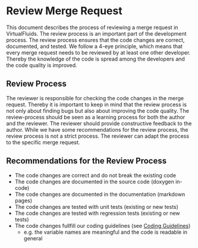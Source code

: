 <!-- SPDX-License-Identifier: GPL-3.0-or-later -->
<!-- SPDX-FileCopyrightText: Copyright © VirtualFluids Project contributors, see AUTHORS.md in root folder -->
# Review Merge Request

This document describes the process of reviewing a merge request in VirtualFluids. The review process is an important part of the development process. The review process ensures that the code changes are correct, documented, and tested. We follow a 4-eye principle, which means that every merge request needs to be reviewed by at least one other developer. Thereby the knowledge of the code is spread among the developers and the code quality is improved.

## Review Process

The reviewer is responsible for checking the code changes in the merge request. Thereby it is important to keep in mind that the review process is not only about finding bugs but also about improving the code quality. The review-process should be seen as a learning process for both the author and the reviewer. The reviewer should provide constructive feedback to the author. While we have some recommendations for the review process, the review process is not a strict process. The reviewer can adapt the process to the specific merge request.

## Recommendations for the Review Process
 
- The code changes are correct and do not break the existing code
- The code changes are documented in the source code (doxygen in-code)
- The code changes are documented in the documentation (markdown pages)
- The code changes are tested with unit tests (existing or new tests)
- The code changes are tested with regression tests (existing or new tests)
- The code changes fullfill our coding guidelines (see  <!-- DOXYGEN_MAKE_REF -->[Coding Guidelines](Coding-Guidelines.md))
    - e.g. the variable names are meaningful and the code is readable in general

